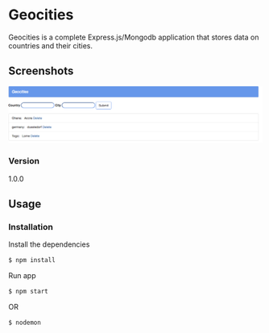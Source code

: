 # Geocities

Geocities is a complete Express.js/Mongodb  application that stores data on countries and their cities.

<h2 id="screenshots">Screenshots</h2>

![](assets/screenshots/geo_a.png)


### Version
1.0.0

## Usage


### Installation

Install the dependencies

```sh
$ npm install
```
Run app

```sh
$ npm start
```
OR
```sh
$ nodemon
```



